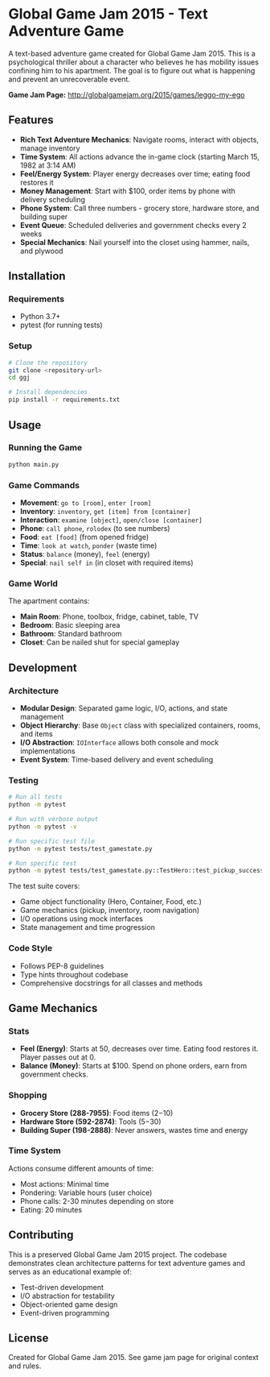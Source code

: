 # Global Game Jam 2015 - Text Adventure Game

A text-based adventure game created for Global Game Jam 2015. This is a psychological thriller about a character who believes he has mobility issues confining him to his apartment. The goal is to figure out what is happening and prevent an unrecoverable event.

**Game Jam Page:** http://globalgamejam.org/2015/games/leggo-my-ego

## Features

- **Rich Text Adventure Mechanics**: Navigate rooms, interact with objects, manage inventory
- **Time System**: All actions advance the in-game clock (starting March 15, 1982 at 3:14 AM)
- **Feel/Energy System**: Player energy decreases over time; eating food restores it
- **Money Management**: Start with $100, order items by phone with delivery scheduling
- **Phone System**: Call three numbers - grocery store, hardware store, and building super
- **Event Queue**: Scheduled deliveries and government checks every 2 weeks
- **Special Mechanics**: Nail yourself into the closet using hammer, nails, and plywood

## Installation

### Requirements
- Python 3.7+
- pytest (for running tests)

### Setup
```bash
# Clone the repository
git clone <repository-url>
cd ggj

# Install dependencies
pip install -r requirements.txt
```

## Usage

### Running the Game
```bash
python main.py
```

### Game Commands
- **Movement**: `go to [room]`, `enter [room]`
- **Inventory**: `inventory`, `get [item] from [container]`
- **Interaction**: `examine [object]`, `open/close [container]`
- **Phone**: `call phone`, `rolodex` (to see numbers)
- **Food**: `eat [food]` (from opened fridge)
- **Time**: `look at watch`, `ponder` (waste time)
- **Status**: `balance` (money), `feel` (energy)
- **Special**: `nail self in` (in closet with required items)

### Game World
The apartment contains:
- **Main Room**: Phone, toolbox, fridge, cabinet, table, TV
- **Bedroom**: Basic sleeping area
- **Bathroom**: Standard bathroom
- **Closet**: Can be nailed shut for special gameplay

## Development

### Architecture
- **Modular Design**: Separated game logic, I/O, actions, and state management
- **Object Hierarchy**: Base `Object` class with specialized containers, rooms, and items
- **I/O Abstraction**: `IOInterface` allows both console and mock implementations
- **Event System**: Time-based delivery and event scheduling

### Testing
```bash
# Run all tests
python -m pytest

# Run with verbose output
python -m pytest -v

# Run specific test file
python -m pytest tests/test_gamestate.py

# Run specific test
python -m pytest tests/test_gamestate.py::TestHero::test_pickup_success
```

The test suite covers:
- Game object functionality (Hero, Container, Food, etc.)
- Game mechanics (pickup, inventory, room navigation)
- I/O operations using mock interfaces
- State management and time progression

### Code Style
- Follows PEP-8 guidelines
- Type hints throughout codebase
- Comprehensive docstrings for all classes and methods

## Game Mechanics

### Stats
- **Feel (Energy)**: Starts at 50, decreases over time. Eating food restores it. Player passes out at 0.
- **Balance (Money)**: Starts at $100. Spend on phone orders, earn from government checks.

### Shopping
- **Grocery Store (288-7955)**: Food items ($2-$10)
- **Hardware Store (592-2874)**: Tools ($5-$30)
- **Building Super (198-2888)**: Never answers, wastes time and energy

### Time System
Actions consume different amounts of time:
- Most actions: Minimal time
- Pondering: Variable hours (user choice)
- Phone calls: 2-30 minutes depending on store
- Eating: 20 minutes

## Contributing

This is a preserved Global Game Jam 2015 project. The codebase demonstrates clean architecture patterns for text adventure games and serves as an educational example of:
- Test-driven development
- I/O abstraction for testability
- Object-oriented game design
- Event-driven programming

## License

Created for Global Game Jam 2015. See game jam page for original context and rules.